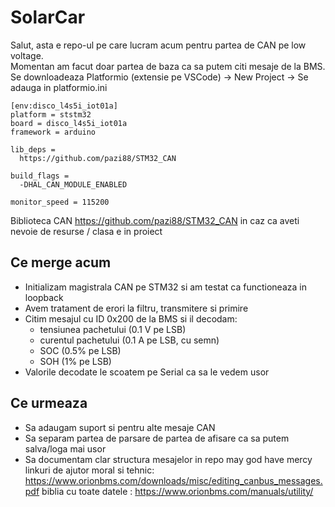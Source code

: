 # SolarCar 

Salut, asta e repo-ul pe care lucram acum pentru partea de CAN pe low voltage.  
Momentan am facut doar partea de baza ca sa putem citi mesaje de la BMS.
Se downloadeaza Platformio (extensie pe VSCode) -> New Project -> Se adauga in platformio.ini
```
[env:disco_l4s5i_iot01a]
platform = ststm32
board = disco_l4s5i_iot01a
framework = arduino

lib_deps =
  https://github.com/pazi88/STM32_CAN

build_flags = 
  -DHAL_CAN_MODULE_ENABLED

monitor_speed = 115200
```
Biblioteca CAN https://github.com/pazi88/STM32_CAN in caz ca aveti nevoie de resurse / clasa e in proiect

## Ce merge acum
- Initializam magistrala CAN pe STM32 si am testat ca functioneaza in loopback  
- Avem tratament de erori la filtru, transmitere si primire  
- Citim mesajul cu ID 0x200 de la BMS si il decodam:
  - tensiunea pachetului (0.1 V pe LSB)  
  - curentul pachetului (0.1 A pe LSB, cu semn)  
  - SOC (0.5% pe LSB)  
  - SOH (1% pe LSB)  
- Valorile decodate le scoatem pe Serial ca sa le vedem usor  

## Ce urmeaza
- Sa adaugam suport si pentru alte mesaje CAN  
- Sa separam partea de parsare de partea de afisare ca sa putem salva/loga mai usor  
- Sa documentam clar structura mesajelor in repo
  may god have mercy
  linkuri de ajutor moral si tehnic: https://www.orionbms.com/downloads/misc/editing_canbus_messages.pdf
  biblia cu toate datele :           https://www.orionbms.com/manuals/utility/
